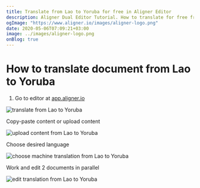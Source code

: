 ```yaml
---
title: Translate from Lao to Yoruba for free in Aligner Editor
description: Aligner Dual Editor Tutorial. How to translate for free from Lao to Yoruba. Aligner is multilingual document management platform. 
ogImage: "https://www.aligner.io/images/aligner-logo.png"
date: 2020-05-06T07:09:21+03:00
image: ../images/aligner-logo.png
onBlog: true
---
```


# How to translate document from Lao to Yoruba

1. Go to editor at [app.aligner.io](https://app.aligner.io "Aligner App web page")

![translate from Lao to Yoruba](../aligner-blank-editor.png "translate from Lao to Yoruba")

Copy-paste content or upload content

![upload content from Lao to Yoruba](../aligner-uploaded-document.png "upload content from Lao to Yoruba")

Choose desired language

![choose machine translation from Lao to Yoruba](../aligner-language-dropdown.png "choose machine translation from Lao to Yoruba")

Work and edit 2 documents in parallel

![edit translation from Lao to Yoruba](../aligner-double-sitded-editor.png "edit translation from Lao to Yoruba")

